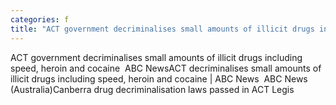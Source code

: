 ```yaml
---
categories: f
title: "ACT government decriminalises small amounts of illicit drugs including speed heroin and cocaine  ABC News"
---
```

ACT government decriminalises small amounts of illicit drugs including speed, heroin and cocaine&nbsp;&nbsp;ABC NewsACT decriminalises small amounts of illicit drugs including speed, heroin and cocaine | ABC News&nbsp;&nbsp;ABC News (Australia)Canberra drug decriminalisation laws passed in ACT Legis